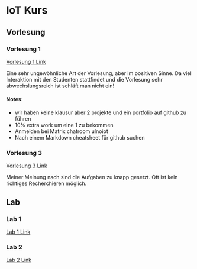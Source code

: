 # IoT Kurs 
## Vorlesung
### Vorlesung 1
[Vorlesung 1 Link](https://github.com/Witzeneder/IoT/blob/master/Vorlesung/Jakob/Vorlesung1.md)

Eine sehr ungewöhnliche Art der Vorlesung, aber im positiven Sinne. Da viel Interaktion mit den Studenten stattfindet und die Vorlesung sehr abwechslungsreich ist schläft man nicht ein!

#### Notes:
* wir haben keine klausur aber 2 projekte und ein portfolio auf github zu führen
* 10% extra work um eine 1 zu bekommen
* Anmelden bei Matrix chatroom ulnoiot
* Nach einem Markdown cheatsheet für github suchen

### Vorlesung 3
[Vorlesung 3 Link](https://github.com/Witzeneder/IoT/blob/master/Vorlesung/Jakob/Vorlesung3.md)

Meiner Meinung nach sind die Aufgaben zu knapp gesetzt. Oft ist kein richtiges Recherchieren möglich. 
## Lab
### Lab 1
[Lab 1 Link](https://github.com/Witzeneder/IoT/tree/master/%C3%9Cbungen/15_Nov_2018)
### Lab 2
[Lab 2 Link](https://github.com/Witzeneder/IoT/tree/master/%C3%9Cbungen/16_Nov_2018)
